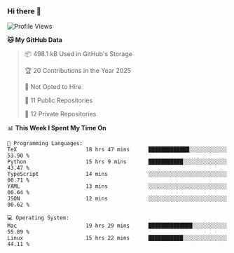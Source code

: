 ### Hi there 👋

<!--
**huayuan4396/huayuan4396** is a ✨ _special_ ✨ repository because its `README.md` (this file) appears on your GitHub profile.

Here are some ideas to get you started:

- 🔭 I’m currently working on ...
- 🌱 I’m currently learning ...
- 👯 I’m looking to collaborate on ...
- 🤔 I’m looking for help with ...
- 💬 Ask me about ...
- 📫 How to reach me: ...
- 😄 Pronouns: ...
- ⚡ Fun fact: ...
-->

<!--START_SECTION:waka-->
![Profile Views](http://img.shields.io/badge/Profile%20Views-0-blue)

**🐱 My GitHub Data** 

> 📦 498.1 kB Used in GitHub's Storage 
 > 
> 🏆 20 Contributions in the Year 2025
 > 
> 🚫 Not Opted to Hire
 > 
> 📜 11 Public Repositories 
 > 
> 🔑 12 Private Repositories 
 > 
📊 **This Week I Spent My Time On** 

```text
💬 Programming Languages: 
TeX                      18 hrs 47 mins      █████████████░░░░░░░░░░░░   53.90 % 
Python                   15 hrs 9 mins       ███████████░░░░░░░░░░░░░░   43.47 % 
TypeScript               14 mins             ░░░░░░░░░░░░░░░░░░░░░░░░░   00.71 % 
YAML                     13 mins             ░░░░░░░░░░░░░░░░░░░░░░░░░   00.64 % 
JSON                     12 mins             ░░░░░░░░░░░░░░░░░░░░░░░░░   00.62 % 

💻 Operating System: 
Mac                      19 hrs 29 mins      ██████████████░░░░░░░░░░░   55.89 % 
Linux                    15 hrs 22 mins      ███████████░░░░░░░░░░░░░░   44.11 % 
```


<!--END_SECTION:waka-->
